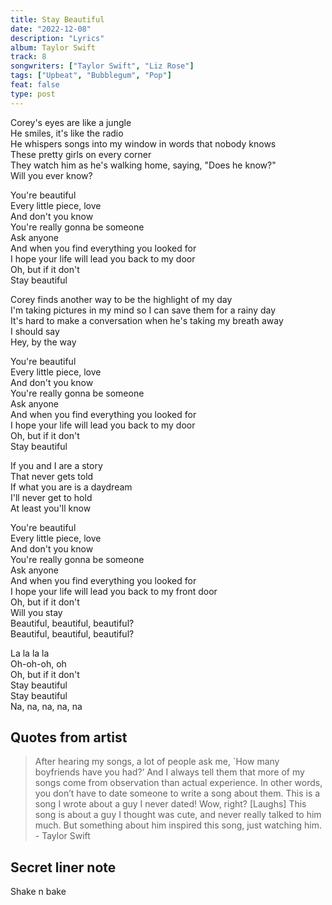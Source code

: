 ```yaml
---
title: Stay Beautiful
date: "2022-12-08"
description: "Lyrics"
album: Taylor Swift
track: 8
songwriters: ["Taylor Swift", "Liz Rose"]
tags: ["Upbeat", "Bubblegum", "Pop"]
feat: false
type: post
---
```


<p className="verse-one">
Corey's eyes are like a jungle <br />
He smiles, it's like the radio <br />
He whispers songs into my window in words that nobody knows <br />
These pretty girls on every corner <br />
They watch him as he's walking home, saying, "Does he know?" <br />
Will you ever know? <br />
</p>
<p className="chorus">
You're beautiful <br />
Every little piece, love <br />
And don't you know <br />
You're really gonna be someone <br />
Ask anyone <br />
And when you find everything you looked for <br />
I hope your life will lead you back to my door <br />
Oh, but if it don't <br />
Stay beautiful <br />
</p>
<p className="verse-two">
Corey finds another way to be the highlight of my day <br />
I'm taking pictures in my mind so I can save them for a rainy day <br />
It's hard to make a conversation when he's taking my breath away <br />
I should say <br />
Hey, by the way <br />
</p>
<p className="chorus">
You're beautiful <br />
Every little piece, love <br />
And don't you know <br />
You're really gonna be someone <br />
Ask anyone <br />
And when you find everything you looked for <br />
I hope your life will lead you back to my door <br />
Oh, but if it don't <br />
Stay beautiful <br />
</p>
<p className="bridge">
If you and I are a story <br />
That never gets told <br />
If what you are is a daydream <br />
I'll never get to hold <br />
At least you'll know <br />
</p>
<p className="chorus">
You're beautiful <br />
Every little piece, love <br />
And don't you know <br />
You're really gonna be someone <br />
Ask anyone <br />
And when you find everything you looked for <br />
I hope your life will lead you back to my front door <br />
Oh, but if it don't <br />
Will you stay <br />
Beautiful, beautiful, beautiful? <br />
Beautiful, beautiful, beautiful? <br />
</p>
<p className="outro">
La la la la <br />
Oh-oh-oh, oh <br />
Oh, but if it don't <br />
Stay beautiful <br />
Stay beautiful <br />
Na, na, na, na, na <br />
</p>

## Quotes from artist

<blockquote>

After hearing my songs, a lot of people ask me, `How many boyfriends have you had?‘ And I always tell them that more of my songs come from observation than actual experience. In other words, you don’t have to date someone to write a song about them. This is a song I wrote about a guy I never dated! Wow, right? [Laughs] This song is about a guy I thought was cute, and never really talked to him much. But something about him inspired this song, just watching him. - Taylor Swift

</blockquote>

## Secret liner note

Shake n bake
